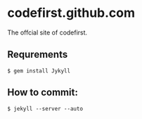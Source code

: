 codefirst.github.com
===========================
The offcial site of codefirst.

Requrements
---------------------------

    $ gem install Jykyll

How to commit:
---------------------------

    $ jekyll --server --auto


